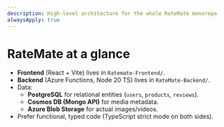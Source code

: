 ```yaml
---
description: High-level architecture for the whole RateMate monorepo
alwaysApply: true
---
```


# RateMate at a glance

- **Frontend** (React + Vite) lives in `Ratemate-Frontend/`.
- **Backend** (Azure Functions, Node 20 TS) lives in `RateMate-Backend/`.
- Data:
  - **PostgreSQL** for relational entities (`users`, `products`, `reviews`).
  - **Cosmos DB (Mongo API)** for media metadata.
  - **Azure Blob Storage** for actual images/videos.  
- Prefer functional, typed code (TypeScript strict mode on both sides). 